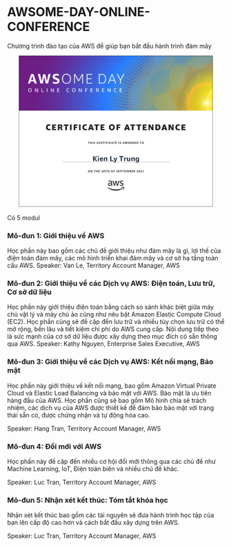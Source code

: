 # AWSOME-DAY-ONLINE-CONFERENCE
Chương trình đào tạo của AWS  để giúp bạn bắt đầu hành trình đám mây
<p align="center"> <img src="img/certificate.png" width="450"> </p>

Có 5 modul
### Mô-đun 1: Giới thiệu về AWS 

Học phần này bao gồm các chủ đề giới thiệu như đám mây là gì, lợi thế của điện toán đám mây, các mô hình triển khai đám mây và cơ sở hạ tầng toàn cầu AWS.
Speaker: Van Le, Territory Account Manager, AWS

### Mô-đun 2: Giới thiệu về các Dịch vụ AWS: Điện toán, Lưu trữ, Cơ sở dữ liệu

Học phần này giới thiệu điện toán bằng cách so sánh khác biệt giữa máy chủ vật lý và máy chủ ảo cũng như nêu bật Amazon Elastic Compute Cloud (EC2). Học phần cũng sẽ đề cập đến lưu trữ và nhiều tùy chọn lưu trữ có thể mở rộng, bền lâu và tiết kiệm chi phí do AWS cung cấp. Nội dung tiếp theo là sức mạnh của cơ sở dữ liệu được xây dựng theo mục đích có sẵn thông qua AWS.
Speaker: Kathy Nguyen, Enterprise Sales Executive, AWS

### Mô-đun 3: Giới thiệu về các Dịch vụ AWS: Kết nối mạng, Bảo mật

Học phần này giới thiệu về kết nối mạng, bao gồm Amazon Virtual Private Cloud và Elastic Load Balancing và bảo mật với AWS. Bảo mật là ưu tiên hàng đầu của AWS. Học phần cũng sẽ bao gồm Mô hình chia sẻ trách nhiệm, các dịch vụ của AWS được thiết kế để đảm bảo bảo mật với trạng thái sẵn có, được chứng nhận và tự động hóa cao.

Speaker: Hang Tran, Territory Account Manager, AWS

### Mô-đun 4: Đổi mới với AWS

Học phần này đề cập đến nhiều cơ hội đổi mới thông qua các chủ đề như Machine Learning, IoT, Điện toán biên và nhiều chủ đề khác.

Speaker: Luc Tran, Territory Account Manager, AWS

### Mô-đun 5: Nhận xét kết thúc: Tóm tắt khóa học

Nhận xét kết thúc bao gồm các tài nguyên sẽ đưa hành trình học tập của bạn lên cấp độ cao hơn và cách bắt đầu xây dựng trên AWS.

Speaker: Luc Tran, Territory Account Manager, AWS
